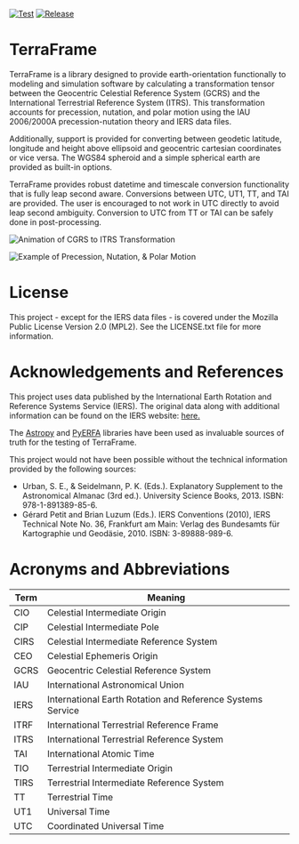 [![Test](https://github.com/cmorrison31/TerraFrame/actions/workflows/test.yml/badge.svg)](https://github.com/cmorrison31/TerraFrame/actions/workflows/test.yml)
[![Release](https://github.com/cmorrison31/TerraFrame/actions/workflows/release.yml/badge.svg)](https://github.com/cmorrison31/TerraFrame/actions/workflows/release.yml)

# TerraFrame

TerraFrame is a library designed to provide earth-orientation functionally to
modeling and simulation software by calculating a transformation 
tensor between the Geocentric Celestial Reference System (GCRS) and the 
International Terrestrial Reference System (ITRS). This transformation accounts for 
precession, nutation, and polar motion using the IAU 2006/2000A 
precession-nutation theory and IERS data files.  

Additionally, support is provided for converting between geodetic latitude, 
longitude and height above ellipsoid and geocentric cartesian coordinates or 
vice versa. The WGS84 spheroid and a simple spherical earth are provided as 
built-in options.

TerraFrame provides robust datetime and timescale conversion functionality that
is fully leap second aware. Conversions between UTC, UT1, TT, and TAI are
provided. The user is encouraged to not work in UTC directly to avoid
leap second ambiguity. Conversion to UTC from TT or TAI can be safely done
in post-processing.

![Animation of CGRS to ITRS Transformation](https://raw.githubusercontent.com/cmorrison31/TerraFrame/main/Animations/GCRS_to_ITRS.gif)

![Example of Precession, Nutation, & Polar Motion](https://raw.githubusercontent.com/cmorrison31/TerraFrame/main/Animations/Earth%20Motion%20Example.gif)

# License

This project - except for the IERS data files - is covered under the Mozilla
Public License Version 2.0 (MPL2). See the LICENSE.txt file for more
information.

# Acknowledgements and References

This project uses data published by the International Earth Rotation and
Reference Systems Service (IERS). The original data along with additional
information can be found on the IERS website:
[here.](https://www.iers.org/IERS/EN/DataProducts/EarthOrientationData/eop.html)

The [Astropy](https://www.astropy.org/) and
[PyERFA](https://pypi.org/project/pyerfa/) libraries have been used as
invaluable sources of truth for the testing of TerraFrame.

This project would not have been possible without the technical information
provided by the following sources:

- Urban, S. E., & Seidelmann, P. K. (Eds.). Explanatory Supplement to the
  Astronomical Almanac (3rd ed.). University Science Books, 2013. ISBN:
  978-1-891389-85-6.
- Gérard Petit and Brian Luzum (Eds.). IERS Conventions (2010), IERS Technical
  Note No. 36, Frankfurt am Main: Verlag des Bundesamts für Kartographie und
  Geodäsie, 2010. ISBN: 3-89888-989-6.

# Acronyms and Abbreviations

| Term | Meaning                                                    |
|------|------------------------------------------------------------|
| CIO  | Celestial Intermediate Origin                              |
| CIP  | Celestial Intermediate Pole                                |
| CIRS | Celestial Intermediate Reference System                    |
| CEO  | Celestial Ephemeris Origin                                 |
| GCRS | Geocentric Celestial Reference System                      |
| IAU  | International Astronomical Union                           |
| IERS | International Earth Rotation and Reference Systems Service |
| ITRF | International Terrestrial Reference Frame                  |
| ITRS | International Terrestrial Reference System                 |
| TAI  | International Atomic Time                                  |
| TIO  | Terrestrial Intermediate Origin                            |
| TIRS | Terrestrial Intermediate Reference System                  |
| TT   | Terrestrial Time                                           |
| UT1  | Universal Time                                             |
| UTC  | Coordinated Universal Time                                 |

